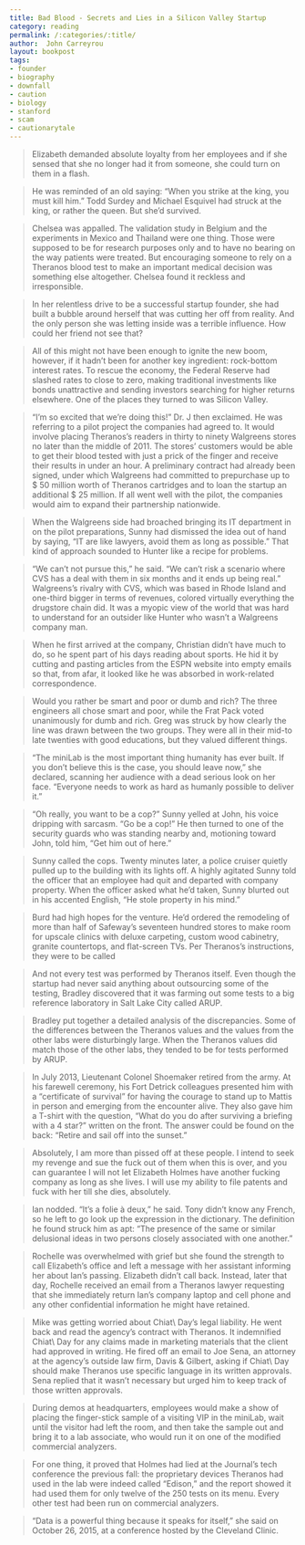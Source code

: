 ```yaml
---
title: Bad Blood - Secrets and Lies in a Silicon Valley Startup
category: reading
permalink: /:categories/:title/
author:  John Carreyrou
layout: bookpost
tags:
- founder
- biography
- downfall
- caution
- biology
- stanford
- scam
- cautionarytale
---
```


>  Elizabeth demanded absolute loyalty from her employees and if she sensed that she no longer had it from someone, she could turn on them in a flash.

>  He was reminded of an old saying: “When you strike at the king, you must kill him.” Todd Surdey and Michael Esquivel had struck at the king, or rather the queen. But she’d survived.

>  Chelsea was appalled. The validation study in Belgium and the experiments in Mexico and Thailand were one thing. Those were supposed to be for research purposes only and to have no bearing on the way patients were treated. But encouraging someone to rely on a Theranos blood test to make an important medical decision was something else altogether. Chelsea found it reckless and irresponsible.

>  In her relentless drive to be a successful startup founder, she had built a bubble around herself that was cutting her off from reality. And the only person she was letting inside was a terrible influence. How could her friend not see that?

>  All of this might not have been enough to ignite the new boom, however, if it hadn’t been for another key ingredient: rock-bottom interest rates. To rescue the economy, the Federal Reserve had slashed rates to close to zero, making traditional investments like bonds unattractive and sending investors searching for higher returns elsewhere. One of the places they turned to was Silicon Valley.

>  “I’m so excited that we’re doing this!” Dr. J then exclaimed. He was referring to a pilot project the companies had agreed to. It would involve placing Theranos’s readers in thirty to ninety Walgreens stores no later than the middle of 2011. The stores’ customers would be able to get their blood tested with just a prick of the finger and receive their results in under an hour. A preliminary contract had already been signed, under which Walgreens had committed to prepurchase up to $ 50 million worth of Theranos cartridges and to loan the startup an additional $ 25 million. If all went well with the pilot, the companies would aim to expand their partnership nationwide.

>  When the Walgreens side had broached bringing its IT department in on the pilot preparations, Sunny had dismissed the idea out of hand by saying, “IT are like lawyers, avoid them as long as possible.” That kind of approach sounded to Hunter like a recipe for problems.

>  “We can’t not pursue this,” he said. “We can’t risk a scenario where CVS has a deal with them in six months and it ends up being real.” Walgreens’s rivalry with CVS, which was based in Rhode Island and one-third bigger in terms of revenues, colored virtually everything the drugstore chain did. It was a myopic view of the world that was hard to understand for an outsider like Hunter who wasn’t a Walgreens company man.

>  When he first arrived at the company, Christian didn’t have much to do, so he spent part of his days reading about sports. He hid it by cutting and pasting articles from the ESPN website into empty emails so that, from afar, it looked like he was absorbed in work-related correspondence.

>  Would you rather be smart and poor or dumb and rich? The three engineers all chose smart and poor, while the Frat Pack voted unanimously for dumb and rich. Greg was struck by how clearly the line was drawn between the two groups. They were all in their mid-to late twenties with good educations, but they valued different things.

>  “The miniLab is the most important thing humanity has ever built. If you don’t believe this is the case, you should leave now,” she declared, scanning her audience with a dead serious look on her face. “Everyone needs to work as hard as humanly possible to deliver it.”

>  “Oh really, you want to be a cop?” Sunny yelled at John, his voice dripping with sarcasm. “Go be a cop!” He then turned to one of the security guards who was standing nearby and, motioning toward John, told him, “Get him out of here.”

>  Sunny called the cops. Twenty minutes later, a police cruiser quietly pulled up to the building with its lights off. A highly agitated Sunny told the officer that an employee had quit and departed with company property. When the officer asked what he’d taken, Sunny blurted out in his accented English, “He stole property in his mind.”

>  Burd had high hopes for the venture. He’d ordered the remodeling of more than half of Safeway’s seventeen hundred stores to make room for upscale clinics with deluxe carpeting, custom wood cabinetry, granite countertops, and flat-screen TVs. Per Theranos’s instructions, they were to be called

>  And not every test was performed by Theranos itself. Even though the startup had never said anything about outsourcing some of the testing, Bradley discovered that it was farming out some tests to a big reference laboratory in Salt Lake City called ARUP.

>  Bradley put together a detailed analysis of the discrepancies. Some of the differences between the Theranos values and the values from the other labs were disturbingly large. When the Theranos values did match those of the other labs, they tended to be for tests performed by ARUP.

>  In July 2013, Lieutenant Colonel Shoemaker retired from the army. At his farewell ceremony, his Fort Detrick colleagues presented him with a “certificate of survival” for having the courage to stand up to Mattis in person and emerging from the encounter alive. They also gave him a T-shirt with the question, “What do you do after surviving a briefing with a 4 star?” written on the front. The answer could be found on the back: “Retire and sail off into the sunset.”

>  Absolutely, I am more than pissed off at these people. I intend to seek my revenge and sue the fuck out of them when this is over, and you can guarantee I will not let Elizabeth Holmes have another fucking company as long as she lives. I will use my ability to file patents and fuck with her till she dies, absolutely.

>  Ian nodded. “It’s a folie à deux,” he said. Tony didn’t know any French, so he left to go look up the expression in the dictionary. The definition he found struck him as apt: “The presence of the same or similar delusional ideas in two persons closely associated with one another.”

>  Rochelle was overwhelmed with grief but she found the strength to call Elizabeth’s office and left a message with her assistant informing her about Ian’s passing. Elizabeth didn’t call back. Instead, later that day, Rochelle received an email from a Theranos lawyer requesting that she immediately return Ian’s company laptop and cell phone and any other confidential information he might have retained.

>  Mike was getting worried about Chiat\ Day’s legal liability. He went back and read the agency’s contract with Theranos. It indemnified Chiat\ Day for any claims made in marketing materials that the client had approved in writing. He fired off an email to Joe Sena, an attorney at the agency’s outside law firm, Davis &amp; Gilbert, asking if Chiat\ Day should make Theranos use specific language in its written approvals. Sena replied that it wasn’t necessary but urged him to keep track of those written approvals.

>  During demos at headquarters, employees would make a show of placing the finger-stick sample of a visiting VIP in the miniLab, wait until the visitor had left the room, and then take the sample out and bring it to a lab associate, who would run it on one of the modified commercial analyzers.

>  For one thing, it proved that Holmes had lied at the Journal’s tech conference the previous fall: the proprietary devices Theranos had used in the lab were indeed called “Edison,” and the report showed it had used them for only twelve of the 250 tests on its menu. Every other test had been run on commercial analyzers.

>  “Data is a powerful thing because it speaks for itself,” she said on October 26, 2015, at a conference hosted by the Cleveland Clinic.

